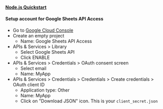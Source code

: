 #### [Node.js Quickstart](https://developers.google.com/sheets/api/quickstart/nodejs)

#### Setup account for Google Sheets API Access

* Go to [Google Cloud Console](https://console.cloud.google.com)
* Create an empty project
    * Name: Google Sheets API Access
* APIs & Services > Library
    * Select Google Sheets API
    * Click ENABLE
* APIs & Services > Credentials > OAuth consent screen
    * Select email
    * Name: MyApp
* APIs & Services > Credentials > Credentials > Create credentials > OAuth client ID
    * Application type: Other
    * Name: MyApp
    * Click on "Download JSON" icon. This is your `client_secret.json`
